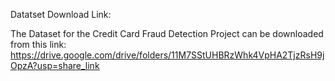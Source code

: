 Datatset Download Link:

The Dataset for the Credit Card Fraud Detection Project can be downloaded from this link: 
https://drive.google.com/drive/folders/11M7SStUHBRzWhk4VpHA2TjzRsH9jOpzA?usp=share_link
